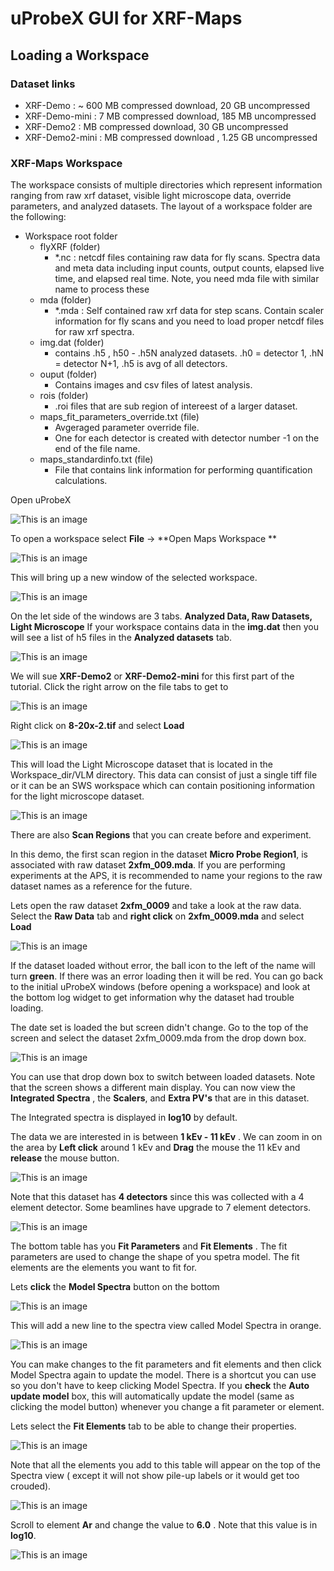 # uProbeX GUI for XRF-Maps

## Loading a Workspace

### Dataset links 
- XRF-Demo : ~ 600 MB compressed download, 20 GB uncompressed
- XRF-Demo-mini : 7 MB compressed download, 185 MB uncompressed
- XRF-Demo2 :  MB compressed download, 30 GB uncompressed
- XRF-Demo2-mini : MB compressed download , 1.25 GB uncompressed

### XRF-Maps Workspace
The workspace consists of multiple directories which represent information ranging from raw xrf dataset, visible light microscope data, override parameters, and analyzed datasets.
The layout of a workspace folder are the following:
- Workspace root folder
  - flyXRF (folder)
    - *.nc : netcdf files containing raw data for fly scans. Spectra data and meta data including input counts, output counts, elapsed live time, and elapsed real time. Note, you need mda file with similar name to process these
  - mda (folder)
    - *.mda : Self contained raw xrf data for step scans. Contain scaler information for fly scans and you need to load proper netcdf files for raw xrf spectra.
  - img.dat (folder)
    - contains .h5 , h50 - .h5N analyzed datasets. .h0 = detector 1, .hN = detector N+1, .h5 is avg of all detectors.
  - ouput (folder)
    - Contains images and csv files of latest analysis. 
  - rois (folder)
    - .roi files that are sub region of intereest of a larger dataset.
  - maps_fit_parameters_override.txt (file)
    - Avgeraged parameter override file. 
    - One for each detector is created with detector number -1 on the end of the file name.
  - maps_standardinfo.txt (file)
    - File that contains link information for performing quantification calculations. 

Open uProbeX 

![This is an image](https://github.com/aglowacki/uProbeX/blob/master/docs/images/uProbeX-01.png)

To open a workspace select **File** -> **Open Maps Workspace **

![This is an image](https://github.com/aglowacki/uProbeX/blob/master/docs/images/uProbeX-02.png)

This will bring up a new window of the selected workspace. 

![This is an image](https://github.com/aglowacki/uProbeX/blob/master/docs/images/uProbeX-03.png)

On the let side of the windows are 3 tabs. **Analyzed Data, Raw Datasets, Light Microscope**
If your workspace contains data in the **img.dat** then you will see a list of h5 files in the **Analyzed datasets** tab. 

![This is an image](https://github.com/aglowacki/uProbeX/blob/master/docs/images/uProbeX-03-1.png)

We will sue **XRF-Demo2** or **XRF-Demo2-mini** for this first part of the tutorial.
Click the right arrow on the file tabs to get to 

![This is an image](https://github.com/aglowacki/uProbeX/blob/master/docs/images/uProbeX-05.png)

Right click on **8-20x-2.tif** and select **Load**

![This is an image](https://github.com/aglowacki/uProbeX/blob/master/docs/images/uProbeX-06.png)

This will load the Light Microscope dataset that is located in the Workspace_dir/VLM directory. This data can consist of just a single tiff file or it can be an SWS workspace which can contain positioning information for the light microscope dataset.

![This is an image](https://github.com/aglowacki/uProbeX/blob/master/docs/images/uProbeX-07.png)

There are also **Scan Regions** that you can create before and experiment. 

In this demo, the first scan region in the dataset **Micro Probe Region1**, is associated with raw dataset **2xfm_009.mda**. If you are performing experiments at the APS, it is recommended to name your regions to the raw dataset names as a reference for the future. 

Lets open the raw dataset **2xfm_0009** and take a look at the raw data. Select the **Raw Data** tab and **right click** on **2xfm_0009.mda** and select **Load**

![This is an image](https://github.com/aglowacki/uProbeX/blob/master/docs/images/uProbeX-08.png)

If the dataset loaded without error, the ball icon to the left of the name will turn **green**. If there was an error loading then it will be red. You can go back to the initial uProbeX windows (before opening a workspace) and look at the bottom log widget to get information why the dataset had trouble loading. 

The date set is loaded the but screen didn't change. Go to the top of the screen and select the dataset 2xfm_0009.mda from the drop down box.

![This is an image](https://github.com/aglowacki/uProbeX/blob/master/docs/images/uProbeX-09.png)

You can use that drop down box to switch between loaded datasets. Note that the screen shows a different main display. You can now view the **Integrated Spectra** , the **Scalers**, and **Extra PV's** that are in this dataset. 

The Integrated spectra is displayed in **log10** by default.

The data we are interested in is between **1 kEv - 11 kEv** . We can zoom in on the area by **Left click** around 1 kEv and **Drag** the mouse the 11 kEv and **release** the mouse button.

![This is an image](https://github.com/aglowacki/uProbeX/blob/master/docs/images/uProbeX-11.png)

Note that this dataset has **4 detectors** since this was collected with a 4 element detector. Some beamlines have upgrade to 7 element detectors. 

![This is an image](https://github.com/aglowacki/uProbeX/blob/master/docs/images/uProbeX-13.png)

The bottom table has you **Fit Parameters** and **Fit Elements** . The fit parameters are used to change the shape of you spetra model. The fit elements are the elements you want to fit for. 

Lets **click** the **Model Spectra** button on the bottom

![This is an image](https://github.com/aglowacki/uProbeX/blob/master/docs/images/uProbeX-12-model.png)

This will add a new line to the spectra view called Model Spectra in orange. 

![This is an image](https://github.com/aglowacki/uProbeX/blob/master/docs/images/uProbeX-12-model.png)

You can make changes to the fit parameters and fit elements and then click Model Spectra again to update the model. There is a shortcut you can use so you don't have to keep clicking Model Spectra. If you **check** the **Auto update model** box, this will automatically update the model (same as clicking the model button) whenever you change a fit parameter or element. 

Lets select the **Fit Elements** tab to be able to change their properties. 

![This is an image](https://github.com/aglowacki/uProbeX/blob/master/docs/images/uProbeX-12-elements-2.png)

Note that all the elements you add to this table will appear on the top of the Spectra view ( except it will not show pile-up labels or it would get too crouded).

![This is an image](https://github.com/aglowacki/uProbeX/blob/master/docs/images/uProbeX-12-elements-1.png)

Scroll to element **Ar** and change the value to **6.0** . Note that this value is in **log10**. 

![This is an image](https://github.com/aglowacki/uProbeX/blob/master/docs/images/uProbeX-15.png)

